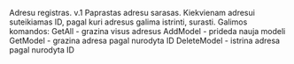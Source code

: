 Adresu registras.
v.1 Paprastas adresu sarasas. Kiekvienam adresui suteikiamas ID, pagal kuri adresus galima istrinti, surasti.
    Galimos komandos: GetAll - grazina visus adresus
                      AddModel - prideda nauja modeli
                      GetModel - grazina adresa pagal nurodyta ID
                      DeleteModel - istrina adresa pagal nurodyta ID
